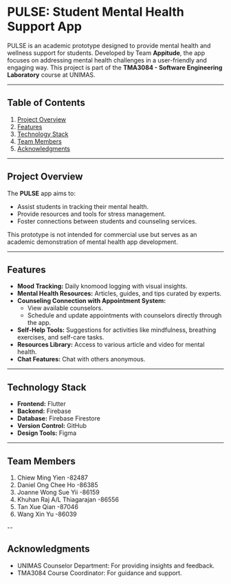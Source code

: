 # PULSE: Student Mental Health Support App

PULSE is an academic prototype designed to provide mental health and wellness support for students. Developed by Team **Appitude**, the app focuses on addressing mental health challenges in a user-friendly and engaging way. This project is part of the **TMA3084 - Software Engineering Laboratory** course at UNIMAS.

---

## Table of Contents
1. [Project Overview](#project-overview)  
2. [Features](#features)  
3. [Technology Stack](#technology-stack)   
4. [Team Members](#team-members)  
5. [Acknowledgments](#acknowledgments)

---

## Project Overview
The **PULSE** app aims to:  
- Assist students in tracking their mental health.  
- Provide resources and tools for stress management.  
- Foster connections between students and counseling services.  

This prototype is not intended for commercial use but serves as an academic demonstration of mental health app development.

---

## Features
- **Mood Tracking:** Daily knomood logging with visual insights.  
- **Mental Health Resources:** Articles, guides, and tips curated by experts.  
- **Counseling Connection with Appointment System:**  
  - View available counselors.  
  - Schedule and update appointments with counselors directly through the app.  
- **Self-Help Tools:** Suggestions for activities like mindfulness, breathing exercises, and self-care tasks.  
- **Resources Library:** Access to various article and video for mental health.
- **Chat Features:** Chat with others anonymous.  

---

## Technology Stack
- **Frontend:** Flutter  
- **Backend:** Firebase
- **Database:** Firebase Firestore  
- **Version Control:** GitHub  
- **Design Tools:** Figma  

---

## Team Members
1. Chiew Ming Yien -82487
2. Daniel Ong Chee Ho -86385
3. Joanne Wong Sue Yii -86159
4. Khuhan Raj A/L Thiagarajan -86556
5. Tan Xue Qian -87046
6. Wang Xin Yu -86039

--

## Acknowledgments
- UNIMAS Counselor Department: For providing insights and feedback.
- TMA3084 Course Coordinator: For guidance and support.




